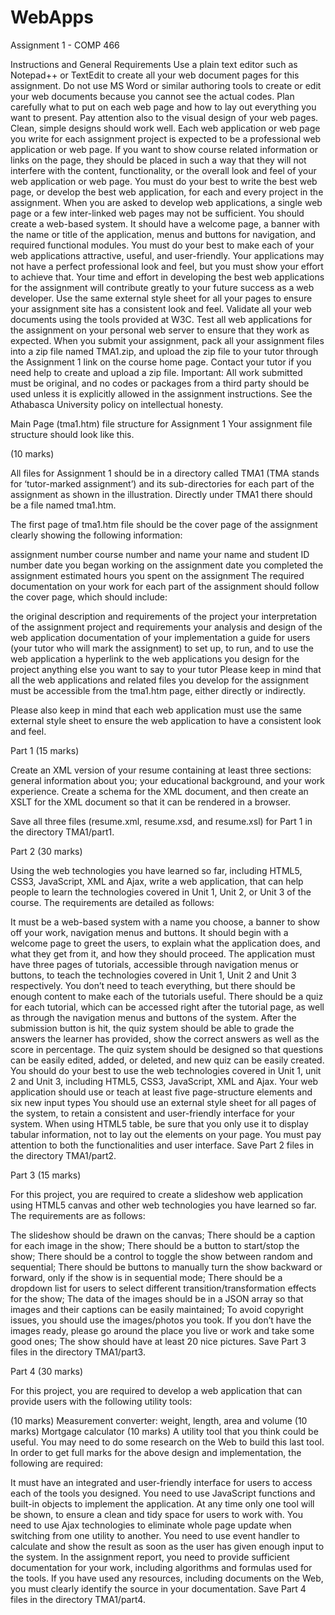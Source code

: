 # WebApps
Assignment 1 - COMP 466

Instructions and General Requirements
Use a plain text editor such as Notepad++ or TextEdit to create all your web document pages for this assignment. Do not use MS Word or similar authoring tools to create or edit your web documents because you cannot see the actual codes.
Plan carefully what to put on each web page and how to lay out everything you want to present. Pay attention also to the visual design of your web pages. Clean, simple designs should work well.
Each web application or web page you write for each assignment project is expected to be a professional web application or web page. If you want to show course related information or links on the page, they should be placed in such a way that they will not interfere with the content, functionality, or the overall look and feel of your web application or web page.
You must do your best to write the best web page, or develop the best web application, for each and every project in the assignment. When you are asked to develop web applications, a single web page or a few inter-linked web pages may not be sufficient. You should create a web-based system. It should have a welcome page, a banner with the name or title of the application, menus and buttons for navigation, and required functional modules. You must do your best to make each of your web applications attractive, useful, and user-friendly. Your applications may not have a perfect professional look and feel, but you must show your effort to achieve that. Your time and effort in developing the best web applications for the assignment will contribute greatly to your future success as a web developer.
Use the same external style sheet for all your pages to ensure your assignment site has a consistent look and feel.
Validate all your web documents using the tools provided at W3C.
Test all web applications for the assignment on your personal web server to ensure that they work as expected.
When you submit your assignment, pack all your assignment files into a zip file named TMA1.zip, and upload the zip file to your tutor through the Assignment 1 link on the course home page. Contact your tutor if you need help to create and upload a zip file.
Important: All work submitted must be original, and no codes or packages from a third party should be used unless it is explicitly allowed in the assignment instructions. See the Athabasca University policy on intellectual honesty.

Main Page (tma1.htm)
file structure for Assignment 1
Your assignment file structure should look like this.

(10 marks)

All files for Assignment 1 should be in a directory called TMA1 (TMA stands for ‘tutor-marked assignment’) and its sub-directories for each part of the assignment as shown in the illustration. Directly under TMA1 there should be a file named tma1.htm.

The first page of tma1.htm file should be the cover page of the assignment clearly showing the following information:

assignment number
course number and name
your name and student ID number
date you began working on the assignment
date you completed the assignment
estimated hours you spent on the assignment
The required documentation on your work for each part of the assignment should follow the cover page, which should include:

the original description and requirements of the project
your interpretation of the assignment project and requirements
your analysis and design of the web application
documentation of your implementation
a guide for users (your tutor who will mark the assignment) to set up, to run, and to use the web application
a hyperlink to the web applications you design for the project
anything else you want to say to your tutor
Please keep in mind that all the web applications and related files you develop for the assignment must be accessible from the tma1.htm page, either directly or indirectly.

Please also keep in mind that each web application must use the same external style sheet to ensure the web application to have a consistent look and feel.

Part 1
(15 marks)

Create an XML version of your resume containing at least three sections: general information about you; your educational background, and your work experience. Create a schema for the XML document, and then create an XSLT for the XML document so that it can be rendered in a browser.

Save all three files (resume.xml, resume.xsd, and resume.xsl) for Part 1 in the directory TMA1/part1.

Part 2
(30 marks)

Using the web technologies you have learned so far, including HTML5, CSS3, JavaScript, XML and Ajax, write a web application, that can help people to learn the technologies covered in Unit 1, Unit 2, or Unit 3 of the course. The requirements are detailed as follows:

It must be a web-based system with a name you choose, a banner to show off your work, navigation menus and buttons. It should begin with a welcome page to greet the users, to explain what the application does, and what they get from it, and how they should proceed.
The application must have three pages of tutorials, accessible through navigation menus or buttons, to teach the technologies covered in Unit 1, Unit 2 and Unit 3 respectively. You don’t need to teach everything, but there should be enough content to make each of the tutorials useful.
There should be a quiz for each tutorial, which can be accessed right after the tutorial page, as well as through the navigation menus and buttons of the system.
After the submission button is hit, the quiz system should be able to grade the answers the learner has provided, show the correct answers as well as the score in percentage.
The quiz system should be designed so that questions can be easily edited, added, or deleted, and new quiz can be easily created.
You should do your best to use the web technologies covered in Unit 1, unit 2 and Unit 3, including HTML5, CSS3, JavaScript, XML and Ajax.
Your web application should use or teach at least five page-structure elements and six new input types
You should use an external style sheet for all pages of the system, to retain a consistent and user-friendly interface for your system.
When using HTML5 table, be sure that you only use it to display tabular information, not to lay out the elements on your page.
You must pay attention to both the functionalities and user interface. Save Part 2 files in the directory TMA1/part2.

Part 3
(15 marks)

For this project, you are required to create a slideshow web application using HTML5 canvas and other web technologies you have learned so far. The requirements are as follows:

The slideshow should be drawn on the canvas;
There should be a caption for each image in the show;
There should be a button to start/stop the show;
There should be a control to toggle the show between random and sequential;
There should be buttons to manually turn the show backward or forward, only if the show is in sequential mode;
There should be a dropdown list for users to select different transition/transformation effects for the show;
The data of the images should be in a JSON array so that images and their captions can be easily maintained;
To avoid copyright issues, you should use the images/photos you took. If you don’t have the images ready, please go around the place you live or work and take some good ones;
The show should have at least 20 nice pictures.
Save Part 3 files in the directory TMA1/part3.

Part 4
(30 marks)

For this project, you are required to develop a web application that can provide users with the following utility tools:

(10 marks) Measurement converter: weight, length, area and volume
(10 marks) Mortgage calculator
(10 marks) A utility tool that you think could be useful. You may need to do some research on the Web to build this last tool.
In order to get full marks for the above design and implementation, the following are required:

It must have an integrated and user-friendly interface for users to access each of the tools you designed.
You need to use JavaScript functions and built-in objects to implement the application.
At any time only one tool will be shown, to ensure a clean and tidy space for users to work with.
You need to use Ajax technologies to eliminate whole page update when switching from one utility to another.
You need to use event handler to calculate and show the result as soon as the user has given enough input to the system.
In the assignment report, you need to provide sufficient documentation for your work, including algorithms and formulas used for the tools. If you have used any resources, including documents on the Web, you must clearly identify the source in your documentation.
Save Part 4 files in the directory TMA1/part4.
